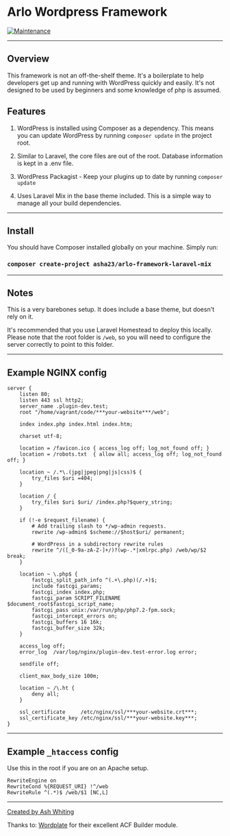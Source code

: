 # Arlo Wordpress Framework

[![Maintenance](https://img.shields.io/badge/Maintained%3F-yes-green.svg)](https://GitHub.com/Naereen/StrapDown.js/graphs/commit-activity)
___

## Overview

This framework is not an off-the-shelf theme. It's a boilerplate to help developers get up and running with WordPress quickly and easily. It's not designed to be used by beginners and some knowledge of php is assumed.

## Features

1. WordPress is installed using Composer as a dependency. This means you can update WordPress by running ```composer update``` in the project root.

1. Similar to Laravel, the core files are out of the root. Database information is kept in a .env file.

3. WordPress Packagist - Keep your plugins up to date by running ```composer update```

4. Uses Laravel Mix in the base theme included. This is a simple way to manage all your build dependencies.

___

## Install

You should have Composer installed globally on your machine. Simply run:

### ```composer create-project asha23/arlo-framework-laravel-mix```

___

## Notes

This is a very barebones setup. It does include a base theme, but doesn't rely on it.

It's recommended that you use Laravel Homestead to deploy this locally. Please note that the root folder is ```/web```, so you will need to configure the server correctly to point to this folder.

___

## Example NGINX config

```
server {
    listen 80;
    listen 443 ssl http2;
    server_name .plugin-dev.test;
    root "/home/vagrant/code/***your-website***/web";

    index index.php index.html index.htm;

    charset utf-8;

    location = /favicon.ico { access_log off; log_not_found off; }
    location = /robots.txt  { allow all; access_log off; log_not_found off; }

    location ~ /.*\.(jpg|jpeg|png|js|css)$ {
        try_files $uri =404;
    }

    location / {
        try_files $uri $uri/ /index.php?$query_string;
    }

    if (!-e $request_filename) {
        # Add trailing slash to */wp-admin requests.
        rewrite /wp-admin$ $scheme://$host$uri/ permanent;

        # WordPress in a subdirectory rewrite rules
        rewrite ^/([_0-9a-zA-Z-]+/)?(wp-.*|xmlrpc.php) /web/wp/$2 break;
    }

    location ~ \.php$ {
        fastcgi_split_path_info ^(.+\.php)(/.+)$;
        include fastcgi_params;
        fastcgi_index index.php;
        fastcgi_param SCRIPT_FILENAME $document_root$fastcgi_script_name;
        fastcgi_pass unix:/var/run/php/php7.2-fpm.sock;
        fastcgi_intercept_errors on;
        fastcgi_buffers 16 16k;
        fastcgi_buffer_size 32k;
    }

    access_log off;
    error_log  /var/log/nginx/plugin-dev.test-error.log error;

    sendfile off;

    client_max_body_size 100m;

    location ~ /\.ht {
        deny all;
    }

    ssl_certificate     /etc/nginx/ssl/***your-website.crt***;
    ssl_certificate_key /etc/nginx/ssl/***your-website.key***;
}
```
___

## Example ```_htaccess``` config

Use this in the root if you are on an Apache setup.

```
RewriteEngine on
RewriteCond %{REQUEST_URI} !^/web
RewriteRule ^(.*)$ /web/$1 [NC,L]
```

___

[Created by Ash Whiting](http://ashwhiting.com)

Thanks to: [Wordplate](https://github.com/wordplate) for their excellent ACF Builder module.
